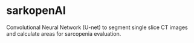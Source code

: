 # sarkopenAI
Convolutional Neural Network (U-net) to segment single slice CT images and calculate areas for sarcopenia evaluation. 
